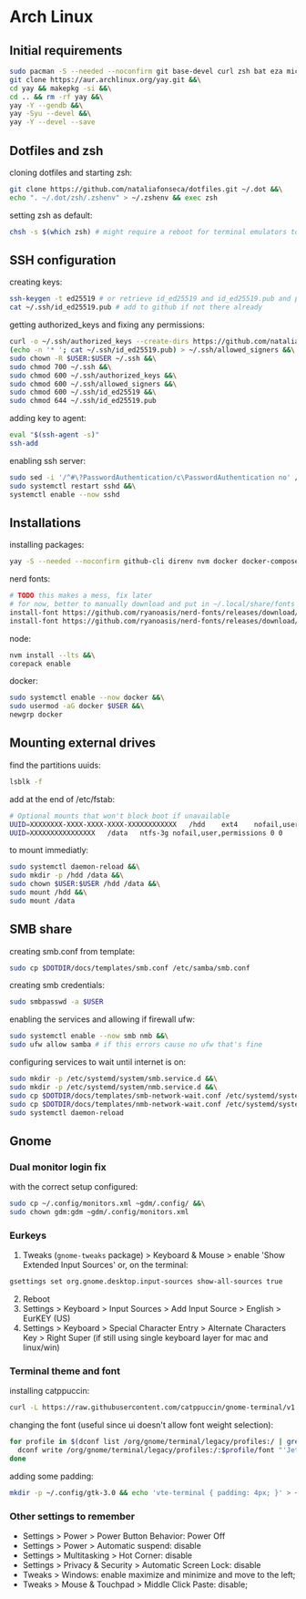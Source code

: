 # Arch Linux

## Initial requirements

```sh
sudo pacman -S --needed --noconfirm git base-devel curl zsh bat eza micro fzf imagemagick xclip samba ntfs-3g &&\
git clone https://aur.archlinux.org/yay.git &&\
cd yay && makepkg -si &&\
cd .. && rm -rf yay &&\
yay -Y --gendb &&\
yay -Syu --devel &&\
yay -Y --devel --save
```

## Dotfiles and zsh

cloning dotfiles and starting zsh:

```sh
git clone https://github.com/nataliafonseca/dotfiles.git ~/.dot &&\
echo ". ~/.dot/zsh/.zshenv" > ~/.zshenv && exec zsh
```

setting zsh as default:

```sh
chsh -s $(which zsh) # might require a reboot for terminal emulators to get situated
```

## SSH configuration

creating keys:

```sh
ssh-keygen -t ed25519 # or retrieve id_ed25519 and id_ed25519.pub and place in $HOME/.ssh/
cat ~/.ssh/id_ed25519.pub # add to github if not there already
```

getting authorized_keys and fixing any permissions:

```sh
curl -o ~/.ssh/authorized_keys --create-dirs https://github.com/nataliafonseca.keys &&\
(echo -n '* '; cat ~/.ssh/id_ed25519.pub) > ~/.ssh/allowed_signers &&\
sudo chown -R $USER:$USER ~/.ssh &&\
sudo chmod 700 ~/.ssh &&\
sudo chmod 600 ~/.ssh/authorized_keys &&\
sudo chmod 600 ~/.ssh/allowed_signers &&\
sudo chmod 600 ~/.ssh/id_ed25519 &&\
sudo chmod 644 ~/.ssh/id_ed25519.pub
```

adding key to agent:

```sh
eval "$(ssh-agent -s)"
ssh-add
```

enabling ssh server:

```sh
sudo sed -i '/^#\?PasswordAuthentication/c\PasswordAuthentication no' /etc/ssh/sshd_config &&\
sudo systemctl restart sshd &&\
systemctl enable --now sshd
```

## Installations

installing packages:

```sh
yay -S --needed --noconfirm github-cli direnv nvm docker docker-compose uv code gnome-terminal firefox microsoft-edge-stable-bin claude-code sublime-text-4 fastfetch &&\ pacman:r gnome-console
```

nerd fonts:

```sh
# TODO this makes a mess, fix later
# for now, better to manually download and put in ~/.local/share/fonts each in it's own folder
install-font https://github.com/ryanoasis/nerd-fonts/releases/download/v3.4.0/JetBrainsMono.zip &&\
install-font https://github.com/ryanoasis/nerd-fonts/releases/download/v3.4.0/IBMPlexMono.zip
```

node:

```sh
nvm install --lts &&\
corepack enable
```

docker:

```sh
sudo systemctl enable --now docker &&\
sudo usermod -aG docker $USER &&\
newgrp docker
```

## Mounting external drives

find the partitions uuids:

```sh
lsblk -f
```

add at the end of /etc/fstab:

```sh
# Optional mounts that won't block boot if unavailable
UUID=XXXXXXXX-XXXX-XXXX-XXXX-XXXXXXXXXXXX	/hdd	ext4	nofail,user	0 0
UUID=XXXXXXXXXXXXXXXX	/data	ntfs-3g	nofail,user,permissions	0 0
```

to mount immediatly:

```sh
sudo systemctl daemon-reload &&\
sudo mkdir -p /hdd /data &&\
sudo chown $USER:$USER /hdd /data &&\
sudo mount /hdd &&\
sudo mount /data
```

## SMB share

creating smb.conf from template:

```sh
sudo cp $DOTDIR/docs/templates/smb.conf /etc/samba/smb.conf
```

creating smb credentials:

```sh
sudo smbpasswd -a $USER
```

enabling the services and allowing if firewall ufw:

```sh
sudo systemctl enable --now smb nmb &&\
sudo ufw allow samba # if this errors cause no ufw that's fine
```

configuring services to wait until internet is on:

```sh
sudo mkdir -p /etc/systemd/system/smb.service.d &&\
sudo mkdir -p /etc/systemd/system/nmb.service.d &&\
sudo cp $DOTDIR/docs/templates/smb-network-wait.conf /etc/systemd/system/smb.service.d/network-wait.conf &&\
sudo cp $DOTDIR/docs/templates/nmb-network-wait.conf /etc/systemd/system/nmb.service.d/network-wait.conf &&\
sudo systemctl daemon-reload
```

## Gnome

### Dual monitor login fix

with the correct setup configured:

```sh
sudo cp ~/.config/monitors.xml ~gdm/.config/ &&\
sudo chown gdm:gdm ~gdm/.config/monitors.xml
```

### Eurkeys

1. Tweaks (`gnome-tweaks` package) > Keyboard & Mouse > enable 'Show Extended Input Sources' or, on the terminal:

```sh
gsettings set org.gnome.desktop.input-sources show-all-sources true
```

2. Reboot
3. Settings > Keyboard > Input Sources > Add Input Source > English > EurKEY (US)
4. Settings > Keyboard > Special Character Entry > Alternate Characters Key > Right Super (if still using single keyboard layer for mac and linux/win)

### Terminal theme and font

installing catppuccin:

```sh
curl -L https://raw.githubusercontent.com/catppuccin/gnome-terminal/v1.0.0/install.py | python3 -
```

changing the font (useful since ui doesn't allow font weight selection):

```sh
for profile in $(dconf list /org/gnome/terminal/legacy/profiles:/ | grep -E '^:.*/$' | tr -d ':/'); do
  dconf write /org/gnome/terminal/legacy/profiles:/:$profile/font "'JetBrainsMono Nerd Font Light 13'"
done
```

adding some padding:

```sh
mkdir -p ~/.config/gtk-3.0 && echo 'vte-terminal { padding: 4px; }' > ~/.config/gtk-3.0/gtk.css
```

### Other settings to remember

- Settings > Power > Power Button Behavior: Power Off
- Settings > Power > Automatic suspend: disable
- Settings > Multitasking > Hot Corner: disable
- Settings > Privacy & Security > Automatic Screen Lock: disable
- Tweaks > Windows: enable maximize and minimize and move to the left;
- Tweaks > Mouse & Touchpad > Middle Click Paste: disable;
